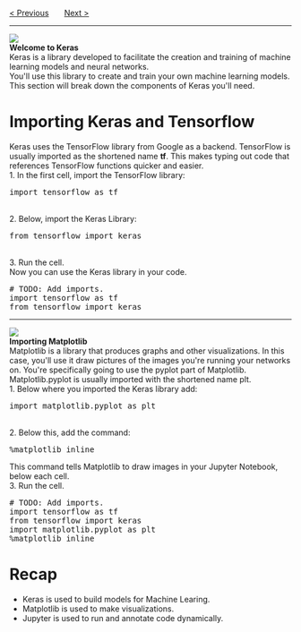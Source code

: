 <a href="/v4/Connected-Networks/Machine-Learning.md">&lt; Previous</a>
&nbsp;&nbsp;&nbsp;&nbsp;&nbsp;
<a href="/v4/Connected-Networks/Image-Recognition.md">Next &gt;</a>
<hr>
<img src="https://i.imgur.com/tFOXrrX.png">
<br>
<b>Welcome to Keras</b>
<br>
Keras is a library developed to facilitate the creation and training of machine learning models and neural networks.
<br>
You'll use this library to create and train your own machine learning models. This section will break down the components of Keras you'll need.
<h1>Importing Keras and Tensorflow</h1>
Keras uses the TensorFlow library from Google as a backend. TensorFlow is usually imported as the shortened name <b>tf</b>. This makes typing out code that references TensorFlow functions quicker and easier.
<br>
1. In the first cell, import the TensorFlow library:
<pre>import tensorflow as tf</pre>
<br>
2. Below, import the Keras Library:
<pre>from tensorflow import keras</pre>
<br>
3. Run the cell.
<br>
Now you can use the Keras library in your code.
<pre>
# TODO: Add imports.
import tensorflow as tf
from tensorflow import keras
</pre>
<hr>
<img src="https://i.imgur.com/PuZmx2l.jpg">
<br>
<b>Importing Matplotlib</b>
<br>
Matplotlib is a library that produces graphs and other visualizations.  In this case, you'll use it draw pictures of the images you're running your networks on.  You're specifically going to use the pyplot part of Matplotlib.
<br>
Matplotlib.pyplot is usually imported with the shortened name plt.
<br>
1. Below where you imported the Keras library add:
<pre>import matplotlib.pyplot as plt</pre>
<br>
2. Below this, add the command:
<pre>%matplotlib inline</pre>
This command tells Matplotlib to draw images in your Jupyter Notebook, below each cell.
<br>
3. Run the cell.
<pre>
# TODO: Add imports.
import tensorflow as tf
from tensorflow import keras
import matplotlib.pyplot as plt
%matplotlib inline
</pre>
<h1>Recap</h1>
<ul>
  <li>Keras is used to build models for Machine Learing.</li>
  <li>Matplotlib is used to make visualizations.</li>
  <li>Jupyter is used to run and annotate code dynamically.</li>
</ul>
